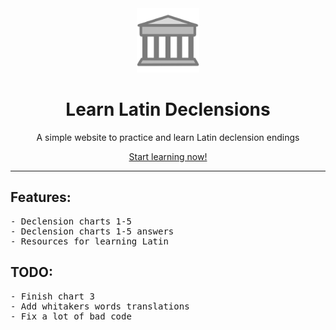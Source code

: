 <div align="center">
  <!-- Logo and Title -->
  <img src="https://raw.githubusercontent.com/cqb13/Learn-Latin-Declensions/master/public/Logo.png" alt="logo" width="20%"/>
  <h1>Learn Latin Declensions</a></h1>
  <p>A simple website to practice and learn Latin declension endings</p>

[Start learning now!](https://cqb13.github.io/Learn-Latin-Declensions/)

</div>

<hr />

<h2>Features:</h2>
<pre>
- Declension charts 1-5
- Declension charts 1-5 answers
- Resources for learning Latin
</pre>
<h2>TODO:</h2>
<pre>
- Finish chart 3
- Add whitakers words translations
- Fix a lot of bad code
</pre>
